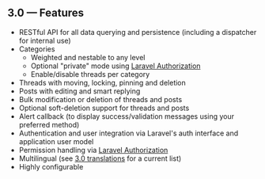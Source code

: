 ## 3.0 — Features

* RESTful API for all data querying and persistence (including a dispatcher for internal use)
* Categories
  * Weighted and nestable to any level
  * Optional "private" mode using [Laravel Authorization](http://laravel.com/docs/5.1/authorization)
  * Enable/disable threads per category
* Threads with moving, locking, pinning and deletion
* Posts with editing and smart replying
* Bulk modification or deletion of threads and posts
* Optional soft-deletion support for threads and posts
* Alert callback (to display success/validation messages using your preferred method)
* Authentication and user integration via Laravel's auth interface and application user model
* Permission handling via [Laravel Authorization](http://laravel.com/docs/5.1/authorization)
* Multilingual (see [3.0 translations](https://github.com/Riari/laravel-forum/tree/3.0/translations) for a current list)
* Highly configurable
